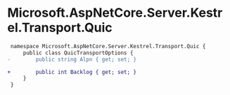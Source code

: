 # Microsoft.AspNetCore.Server.Kestrel.Transport.Quic

``` diff
 namespace Microsoft.AspNetCore.Server.Kestrel.Transport.Quic {
     public class QuicTransportOptions {
-        public string Alpn { get; set; }

+        public int Backlog { get; set; }
     }
 }
```
